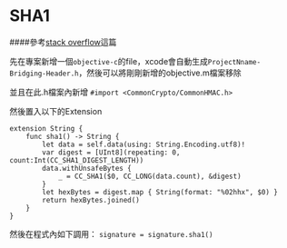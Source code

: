 
# SHA1
####參考[stack overflow](http://stackoverflow.com/questions/39684092/swift-3-making-sha1-sha256-and-md5-functions)這篇

先在專案新增一個```objective-c```的file，xcode會自動生成```ProjectNname-Bridging-Header.h```，然後可以將剛剛新增的objective.m檔案移除

並且在此.h檔案內新增 `#import <CommonCrypto/CommonHMAC.h>`

然後置入以下的Extension
```
extension String {
    func sha1() -> String {
        let data = self.data(using: String.Encoding.utf8)!
        var digest = [UInt8](repeating: 0, count:Int(CC_SHA1_DIGEST_LENGTH))
        data.withUnsafeBytes {
            _ = CC_SHA1($0, CC_LONG(data.count), &digest)
        }
        let hexBytes = digest.map { String(format: "%02hhx", $0) }
        return hexBytes.joined()
    }
}
```

然後在程式內如下調用：
```signature = signature.sha1()```

